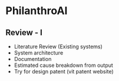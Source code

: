 # PhilanthroAI

## Review - I

- Literature Review (Existing systems)
- System architecture
- Documentation
- Estimated cause breakdown from output
- Try for design patent (vit patent website)
